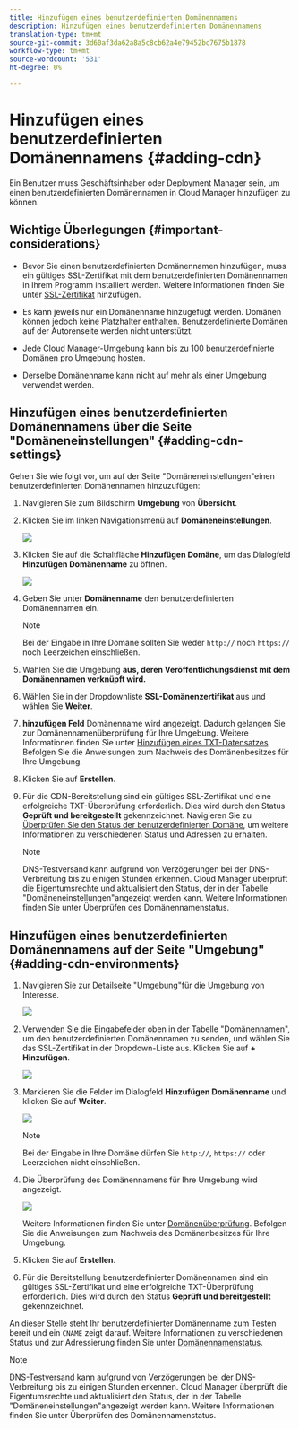 ```yaml
---
title: Hinzufügen eines benutzerdefinierten Domänennamens
description: Hinzufügen eines benutzerdefinierten Domänennamens
translation-type: tm+mt
source-git-commit: 3d60af3da62a8a5c8cb62a4e79452bc7675b1878
workflow-type: tm+mt
source-wordcount: '531'
ht-degree: 0%

---
```



# Hinzufügen eines benutzerdefinierten Domänennamens {#adding-cdn}

Ein Benutzer muss Geschäftsinhaber oder Deployment Manager sein, um einen benutzerdefinierten Domänennamen in Cloud Manager hinzufügen zu können.

## Wichtige Überlegungen {#important-considerations}

* Bevor Sie einen benutzerdefinierten Domänennamen hinzufügen, muss ein gültiges SSL-Zertifikat mit dem benutzerdefinierten Domänennamen in Ihrem Programm installiert werden. Weitere Informationen finden Sie unter [SSL-Zertifikat](/help/implementing/cloud-manager/managing-ssl-certifications/add-ssl-certificate.md) hinzufügen.

* Es kann jeweils nur ein Domänenname hinzugefügt werden. Domänen können jedoch keine Platzhalter enthalten. Benutzerdefinierte Domänen auf der Autorenseite werden nicht unterstützt.

* Jede Cloud Manager-Umgebung kann bis zu 100 benutzerdefinierte Domänen pro Umgebung hosten.

* Derselbe Domänenname kann nicht auf mehr als einer Umgebung verwendet werden.

## Hinzufügen eines benutzerdefinierten Domänennamens über die Seite &quot;Domäneneinstellungen&quot; {#adding-cdn-settings}

Gehen Sie wie folgt vor, um auf der Seite &quot;Domäneneinstellungen&quot;einen benutzerdefinierten Domänennamen hinzuzufügen:

1. Navigieren Sie zum Bildschirm **Umgebung** von **Übersicht**.

1. Klicken Sie im linken Navigationsmenü auf **Domäneneinstellungen**.

   ![](/help/implementing/cloud-manager/assets/cdn/cdn-create.png)

1. Klicken Sie auf die Schaltfläche **Hinzufügen Domäne**, um das Dialogfeld **Hinzufügen Domänenname** zu öffnen.

   ![](/help/implementing/cloud-manager/assets/cdn/cdn-create2.png)

1. Geben Sie unter **Domänenname** den benutzerdefinierten Domänennamen ein.

   >[!NOTE]
   >Bei der Eingabe in Ihre Domäne sollten Sie weder `http://` noch `https://` noch Leerzeichen einschließen.

1. Wählen Sie die Umgebung **aus, deren Veröffentlichungsdienst mit dem Domänennamen verknüpft wird.**

1. Wählen Sie in der Dropdownliste **SSL-Domänenzertifikat** aus und wählen Sie **Weiter**.

1. **hinzufügen Feld** Domänenname wird angezeigt. Dadurch gelangen Sie zur Domänennamenüberprüfung für Ihre Umgebung. Weitere Informationen finden Sie unter [Hinzufügen eines TXT-Datensatzes](/help/implementing/cloud-manager/custom-domain-names/add-text-record.md).
Befolgen Sie die Anweisungen zum Nachweis des Domänenbesitzes für Ihre Umgebung.

1. Klicken Sie auf **Erstellen**.
1. Für die CDN-Bereitstellung sind ein gültiges SSL-Zertifikat und eine erfolgreiche TXT-Überprüfung erforderlich. Dies wird durch den Status **Geprüft und bereitgestellt** gekennzeichnet.
Navigieren Sie zu [Überprüfen Sie den Status der benutzerdefinierten Domäne](/help/implementing/cloud-manager/custom-domain-names/check-domain-name-status.md), um weitere Informationen zu verschiedenen Status und Adressen zu erhalten.

   >[!NOTE]
   >DNS-Testversand kann aufgrund von Verzögerungen bei der DNS-Verbreitung bis zu einigen Stunden erkennen. Cloud Manager überprüft die Eigentumsrechte und aktualisiert den Status, der in der Tabelle &quot;Domäneneinstellungen&quot;angezeigt werden kann. Weitere Informationen finden Sie unter Überprüfen des Domänennamenstatus.

## Hinzufügen eines benutzerdefinierten Domänennamens auf der Seite &quot;Umgebung&quot;{#adding-cdn-environments}

1. Navigieren Sie zur Detailseite &quot;Umgebung&quot;für die Umgebung von Interesse.

   ![](/help/implementing/cloud-manager/assets/cdn/cdn-create4.png)

1. Verwenden Sie die Eingabefelder oben in der Tabelle &quot;Domänennamen&quot;, um den benutzerdefinierten Domänennamen zu senden, und wählen Sie das SSL-Zertifikat in der Dropdown-Liste aus. Klicken Sie auf **+ Hinzufügen**.

   ![](/help/implementing/cloud-manager/assets/cdn/cdn-create3.png)

1. Markieren Sie die Felder im Dialogfeld **Hinzufügen Domänenname** und klicken Sie auf **Weiter**.

   ![](/help/implementing/cloud-manager/assets/cdn/cdn-create5.png)

   >[!NOTE]
   >Bei der Eingabe in Ihre Domäne dürfen Sie `http://`, `https://` oder Leerzeichen nicht einschließen.

1. Die Überprüfung des Domänennamens für Ihre Umgebung wird angezeigt.

   ![](/help/implementing/cloud-manager/assets/cdn/cdn-create6.png)

   Weitere Informationen finden Sie unter [Domänenüberprüfung](/help/implementing/cloud-manager/custom-domain-names/add-text-record.md). Befolgen Sie die Anweisungen zum Nachweis des Domänenbesitzes für Ihre Umgebung.

1. Klicken Sie auf **Erstellen**.

1. Für die Bereitstellung benutzerdefinierter Domänennamen sind ein gültiges SSL-Zertifikat und eine erfolgreiche TXT-Überprüfung erforderlich. Dies wird durch den Status **Geprüft und bereitgestellt** gekennzeichnet.

An dieser Stelle steht Ihr benutzerdefinierter Domänenname zum Testen bereit und ein `CNAME` zeigt darauf. Weitere Informationen zu verschiedenen Status und zur Adressierung finden Sie unter [Domänennamenstatus](/help/implementing/cloud-manager/custom-domain-names/check-domain-name-status.md).

>[!NOTE]
>DNS-Testversand kann aufgrund von Verzögerungen bei der DNS-Verbreitung bis zu einigen Stunden erkennen. Cloud Manager überprüft die Eigentumsrechte und aktualisiert den Status, der in der Tabelle &quot;Domäneneinstellungen&quot;angezeigt werden kann. Weitere Informationen finden Sie unter Überprüfen des Domänennamenstatus.
